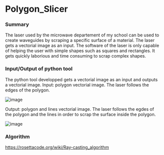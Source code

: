 # Polygon_Slicer
 
### Summary

The laser used by the microwave departement of my school can be used to create waveguides by scraping a specific surface of a material. The laser gets a vectorial image as an input. The software of the laser is only capable of helping the user with simple shapes such as squares and rectangles. It gets quickly laborious and time consuming to scrap complex shapes.

### Input/Output of python tool
The python tool developped gets a vectorial image as an input and outputs a vectorial image.
Input: 
polygon vectorial image. 
The laser follows the edges of the polygon.

![image](https://user-images.githubusercontent.com/74214140/172053268-21ed630e-3352-44de-b3e0-ff2cddd74161.png)

Output: 
polygon and lines vectorial image. 
The laser follows the egdes of the polygon and the lines in order to scrap the surface inside the polygon.

![image](https://user-images.githubusercontent.com/74214140/172053206-57ae4c8d-d151-4e8a-9e15-17bbadbd1e14.png)

### Algorithm 

https://rosettacode.org/wiki/Ray-casting_algorithm



